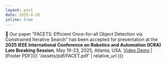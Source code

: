 ```yaml
---
layout: post
date: 2025-4-20
inline: true
---
```


:tada: Our paper "FACETS: Efficient Once-for-all Object Detection via Constrained Iterative Search" has been accepted for presentation at the **2025 IEEE International Conference on Robotics and Automation (ICRA) Late Breaking Session**, May 19-23, 2025, Atlanta, USA. [Video Demo](https://www.youtube.com/watch?v=jgrmN9YZ8vA) | [Poster PDF]({{ '/assets/pdf/FACET.pdf' | relative_url }})